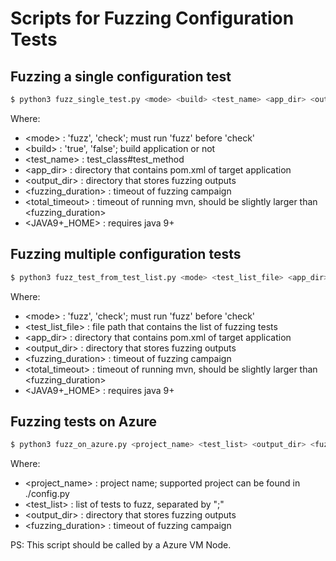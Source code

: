# Scripts for Fuzzing Configuration Tests

## Fuzzing a single configuration test

```python
$ python3 fuzz_single_test.py <mode> <build> <test_name> <app_dir> <output_dir>  <fuzzing_duration> <total_timeout> <JAVA9+_HOME>
```

Where:

* \<mode\> : 'fuzz', 'check'; must run 'fuzz' before 'check'
* \<build\> : 'true', 'false'; build application or not
* \<test_name\> : test_class#test_method
* \<app_dir\> : directory that contains pom.xml of target application
* \<output_dir\> : directory that stores fuzzing outputs
* \<fuzzing_duration\> : timeout of fuzzing campaign
* \<total_timeout\> : timeout of running mvn, should be slightly larger than <fuzzing_duration>
* \<JAVA9+_HOME\> : requires java 9+

## Fuzzing multiple configuration tests

```python
$ python3 fuzz_test_from_test_list.py <mode> <test_list_file> <app_dir> <output_dir>  <fuzzing_duration> <total_timeout> <JAVA9+_HOME>
```

Where:

* \<mode\> : 'fuzz', 'check'; must run 'fuzz' before 'check'
* \<test_list_file\> : file path that contains the list of fuzzing tests
* \<app_dir\> : directory that contains pom.xml of target application
* \<output_dir\> : directory that stores fuzzing outputs
* \<fuzzing_duration\> : timeout of fuzzing campaign
* \<total_timeout\> : timeout of running mvn, should be slightly larger than <fuzzing_duration>
* \<JAVA9+_HOME\> : requires java 9+

## Fuzzing tests on Azure

```python
$ python3 fuzz_on_azure.py <project_name> <test_list> <output_dir> <fuzzing_duration>
```

Where:

* \<project_name\> : project name; supported project can be found in ./config.py
* \<test_list\> : list of tests to fuzz, separated by ";"
* \<output_dir\> : directory that stores fuzzing outputs
* \<fuzzing_duration\> : timeout of fuzzing campaign

PS: This script should be called by a Azure VM Node.